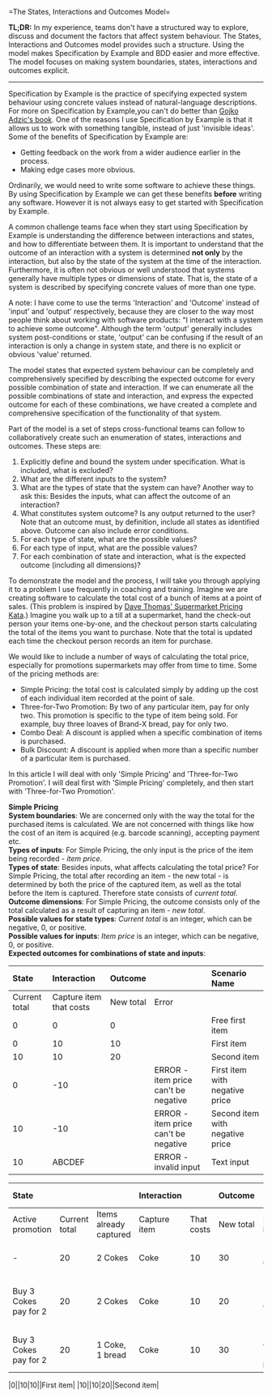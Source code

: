 =The States, Interactions and Outcomes Model=

**TL;DR:**  In my experience, teams don't have a structured way to explore, discuss and document the factors that affect system behaviour. The States, Interactions and Outcomes model provides such a structure.  Using the model makes Specification by Example and BDD easier and more effective. The model focuses on making system boundaries, states, interactions and outcomes explicit.

--------

Specification by Example is the practice of specifying expected system behaviour using concrete values instead of natural-language descriptions. For more on Specification by Example,you can't do better than [Gojko Adzic's book](). One of the reasons I use Specification by Example is that it allows us to work with something tangible, instead of just 'invisible ideas'. Some of the benefits of Specification by Example are:  

* Getting feedback on the work from a wider audience earlier in the process.
* Making edge cases more obvious. 

Ordinarily, we would need to write some software to achieve these things. By using Specification by Example we can get these benefits **before** writing any software. However it is not always easy to get started with Specification by Example.

A common challenge teams face when they start using Specification by Example is understanding the difference between interactions and states, and how to differentiate between them. It is important to understand that the outcome of an interaction with a system is determined **not only** by the interaction, but also by the state of the system at the time of the interaction. Furthermore, it is often not obvious or well understood that systems generally have multiple types or dimensions of state. That is, the state of a system is described by specifying concrete values of more than one type. 

A note: I have come to use the terms 'Interaction' and 'Outcome' instead of 'input' and 'output' respectively, because they are closer to the way most people think about working with software products: "I interact with a system to achieve some outcome". Although the term 'output' generally includes system post-conditions or state, 'output' can be confusing if the result of an interaction is only a change in system state, and there is no explicit or obvious 'value' returned.

The model states that expected system behaviour can be completely and comprehensively specified by describing the expected outcome for every possible combination of state and interaction. If we can enumerate all the possible combinations of state and interaction, and express the expected outcome for each of these combinations, we have created a complete and comprehensive specification of the functionality of that system. 

Part of the model is a set of steps cross-functional teams can follow to collaboratively create such an enumeration of states, interactions and outcomes. These steps are:    

1. Explicitly define and bound the system under specification. What is included, what is excluded?
2. What are the different inputs to the system?
3. What are the types of state that the system can have? Another way to ask this: Besides the inputs, what can affect the outcome of an interaction?
4. What constitutes system outcome? Is any output returned to the user? Note that an outcome must, by definition, include all states as identified above. Outcome can also include error conditions.
5. For each type of state, what are the possible values?
6. For each type of input, what are the possible values?
7. For each combination of state and interaction, what is the expected outcome (including all dimensions)?

To demonstrate the model and the process, I will take you through applying it to a problem I use frequently in coaching and training. Imagine we are creating software to calculate the total cost of a bunch of items at a point of sales. (This problem is inspired by [Dave Thomas' Supermarket Pricing Kata]().) Imagine you walk up to a till at a supermarket, hand the check-out person your items one-by-one, and the checkout person starts calculating the total of the items you want to purchase. Note that the total is updated each time the checkout person records an item for purchase.

We would like to include a number of ways of calculating the total price, especially for promotions supermarkets may offer from time to time. Some of the pricing methods are:

* Simple Pricing: the total cost is calculated simply by adding up the cost of each individual item recorded at the point of sale.
* Three-for-Two Promotion: By two of any particular item, pay for only two. This promotion is specific to the type of item being sold. For example, buy three loaves of Brand-X bread,  pay for only two.
* Combo Deal: A discount is applied when a specific combination of items is purchased.
* Bulk Discount: A discount is applied when more than a specific number of a particular item is purchased.  

In this article I will deal with only 'Simple Pricing' and 'Three-for-Two Promotion'. I will deal first with 'Simple Pricing' completely, and then start with 'Three-for-Two Promotion'.

**Simple Pricing**  
**System boundaries**: We are concerned only with the way the total for the purchased items is calculated. We are not concerned with things like how the cost of an item is acquired (e.g. barcode scanning), accepting payment etc.  
**Types of inputs**: For Simple Pricing, the only input is the price of the item being recorded - *item price*.   
**Types of state**: Besides inputs, what affects calculating the total price? For Simple Pricing, the total after recording an item - the new total - is determined by both the price of the captured item, as well as the total before the item is captured. Therefore state consists of *current total*.  
**Outcome dimensions**: For Simple Pricing, the outcome consists only of the total calculated as a result of capturing an item - *new total*.  
**Possible values for state types**: *Current total* is an integer, which can be negative, 0, or positive.   
**Possible values for inputs**: *Item price* is an integer, which can be negative, 0, or positive.  
**Expected outcomes for combinations of state and inputs**:  

|State|Interaction|Outcome||Scenario Name|
|:---|:---|:---|:---|:---|
|Current total|Capture item that costs|New total|Error|
|0|0|0||Free first item|
|0|10|10||First item|
|10|10|20||Second item|
|0|-10||ERROR - item price can't be negative|First item with negative price|
|10|-10||ERROR - item price can't be negative|Second item with negative price|
|10|ABCDEF||ERROR - invalid input|Text input|



|State|||Interaction||Outcome|||Scenario Name|
|:---|:---|:--|:---|:---|:---|:---|:---|:---|
|Active promotion |Current total|Items already captured|Capture item|That costs|New total|New items|Error|
|-|20|2 Cokes|Coke|10|30|3 Cokes||Third item with no promotion|
|Buy 3 Cokes pay for 2|20|2 Cokes|Coke|10|20|3 Cokes||Third qualifying item with 3 for 3 promotion|
|Buy 3 Cokes pay for 2|20|1 Coke, 1 bread|Coke|10|30|2 Cokes, 1 bread|||


|0||10|10||First item|
|10||10|20||Second item|


